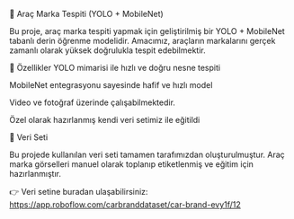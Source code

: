 🚗 Araç Marka Tespiti (YOLO + MobileNet)

Bu proje, araç marka tespiti yapmak için geliştirilmiş bir YOLO + MobileNet tabanlı derin öğrenme modelidir.
Amacımız, araçların markalarını gerçek zamanlı olarak yüksek doğrulukla tespit edebilmektir.

🔹 Özellikler
YOLO mimarisi ile hızlı ve doğru nesne tespiti

MobileNet entegrasyonu sayesinde hafif ve hızlı model

Video ve fotoğraf üzerinde çalışabilmektedir.

Özel olarak hazırlanmış kendi veri setimiz ile eğitildi

🔹 Veri Seti

Bu projede kullanılan veri seti tamamen tarafımızdan oluşturulmuştur.
Araç marka görselleri manuel olarak toplanıp etiketlenmiş ve eğitim için hazırlanmıştır.

👉 Veri setine buradan ulaşabilirsiniz: https://app.roboflow.com/carbranddataset/car-brand-evy1f/12

